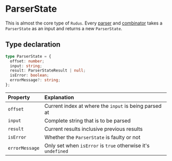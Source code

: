 # ParserState

This is almost the core type of `Rudus`. Every [parser](/docs/category/parsers) and [combinator](/docs/category/combinators) takes a `ParserState` as an input and returns a new `ParserState`.

## Type declaration

```ts
type ParserState = {
  offset: number;
  input: string;
  result: ParserStateResult | null;
  isError: boolean;
  errorMessage?: string;
};
```

| Property       | Explanation                                                  |
| :------------- | :----------------------------------------------------------- |
| `offset`       | Current index at where the `input` is being parsed at        |
| `input`        | Complete string that is to be parsed                         |
| `result`       | Current results inclusive previous results                   |
| `isError`      | Whether the `ParserState` is faulty or not                   |
| `errorMessage` | Only set when `isError` is `true` otherwise it's `undefined` |
